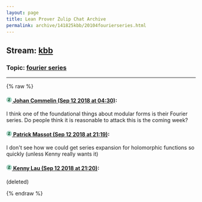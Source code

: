 ```yaml
---
layout: page
title: Lean Prover Zulip Chat Archive 
permalink: archive/141825kbb/20104fourierseries.html
---
```


## Stream: [kbb](index.html)
### Topic: [fourier series](20104fourierseries.html)

---


{% raw %}
#### [![Click to go to Zulip](../../assets/img/zulip2.png) Johan Commelin (Sep 12 2018 at 04:30)](https://leanprover.zulipchat.com/#narrow/stream/141825-kbb/topic/fourier%20series/near/133773844):
I think one of the foundational things about modular forms is their Fourier series. Do people think it is reasonable to attack this is the coming week?

#### [![Click to go to Zulip](../../assets/img/zulip2.png) Patrick Massot (Sep 12 2018 at 21:19)](https://leanprover.zulipchat.com/#narrow/stream/141825-kbb/topic/fourier%20series/near/133838077):
I don't see how we could get series expansion for holomorphic functions so quickly (unless Kenny really wants it)

#### [![Click to go to Zulip](../../assets/img/zulip2.png) Kenny Lau (Sep 12 2018 at 21:20)](https://leanprover.zulipchat.com/#narrow/stream/141825-kbb/topic/fourier%20series/near/133838148):
(deleted)


{% endraw %}
